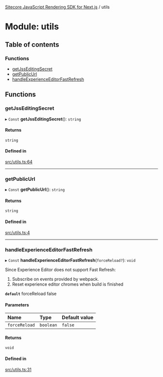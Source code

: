 [Sitecore JavaScript Rendering SDK for Next.js](../README.md) / utils

# Module: utils

## Table of contents

### Functions

- [getJssEditingSecret](utils.md#getjsseditingsecret)
- [getPublicUrl](utils.md#getpublicurl)
- [handleExperienceEditorFastRefresh](utils.md#handleexperienceeditorfastrefresh)

## Functions

### getJssEditingSecret

▸ `Const` **getJssEditingSecret**(): `string`

#### Returns

`string`

#### Defined in

[src/utils.ts:64](https://github.com/Sitecore/jss/blob/c1078945/packages/sitecore-jss-nextjs/src/utils.ts#L64)

___

### getPublicUrl

▸ `Const` **getPublicUrl**(): `string`

#### Returns

`string`

#### Defined in

[src/utils.ts:4](https://github.com/Sitecore/jss/blob/c1078945/packages/sitecore-jss-nextjs/src/utils.ts#L4)

___

### handleExperienceEditorFastRefresh

▸ `Const` **handleExperienceEditorFastRefresh**(`forceReload?`): `void`

Since Experience Editor does not support Fast Refresh:
1. Subscribe on events provided by webpack.
2. Reset experience editor chromes when build is finished

**`default`** forceReload false

#### Parameters

| Name | Type | Default value |
| :------ | :------ | :------ |
| `forceReload` | `boolean` | `false` |

#### Returns

`void`

#### Defined in

[src/utils.ts:31](https://github.com/Sitecore/jss/blob/c1078945/packages/sitecore-jss-nextjs/src/utils.ts#L31)
